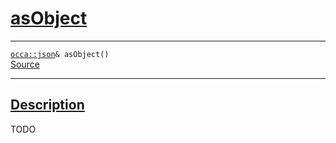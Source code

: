 
<h1 id="as-object">
 <a href="#/api/json/asObject" class="anchor">
   <span>asObject</span>
  </a>
</h1>

<div class="signature">

<hr>

  <div class="definition-container">
    <div class="definition">
      <code><a href="#/api/json/">occa::json</a>& asObject()</code>
      <div class="flex-spacing"></div>
      <a href="https://github.com/libocca/occa/blob/f8dbf4d2/include/occa/types/json.hpp#L595" target="_blank">Source</a>
    </div>
    
  </div>

  <hr>
</div>


<h2 id="description">
 <a href="#/api/json/asObject?id=description" class="anchor">
   <span>Description</span>
  </a>
</h2>

TODO

